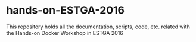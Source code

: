 # hands-on-ESTGA-2016
This repository holds all the documentation, scripts, code, etc. related with the Hands-on Docker Workshop in ESTGA 2016
